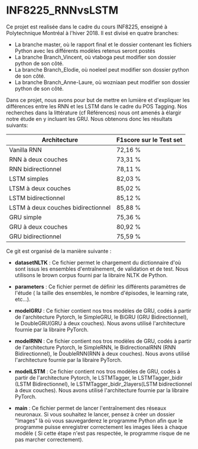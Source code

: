 # INF8225_RNNvsLSTM
Ce projet est realisée dans le cadre du cours INF8225, enseigné à Polytechnique Montréal à l'hiver 2018. Il est divisé en quatre branches:
  - La branche master, où le rapport final et le dossier contenant les fichiers Python avec les différents modèles retenus seront postés 
  - La branche Branch_Vincent,  où vtaboga peut modifier son dossier python de son côté.
  - La branche Branch_Elodie, où noeleel peut modifier son dossier python de son côté.
  - La branche Branch_Anne-Laure, où wozniaan peut modifier son dossier python de son côté.
  
  Dans ce projet, nous avons pour but de mettre en lumière et d'expliquer les différences entre les RNN et les LSTM dans le cadre du POS Tagging. Nos recherches dans la littérature (cf Références) nous ont amenés à élargir notre étude en y incluant les GRU. Nous obtenons donc les résultats suivants:
  
|           Architecture              |  F1score sur le Test set  |
|-------------------------------------|---------------------------|  
|Vanilla RNN                          |             72,16 %       |
|RNN à deux couches	                  |            	73,31 %       |
|RNN bidirectionnel	                  |            	78,11 %       |
|LSTM simples	                        |      	      82,03 %       |
|LTSM à deux couches	                |            	85,02 %       |
|LSTM bidirectionnel	                |            	85,12 %       |
|LSTM à deux couches bidirectionnel   |             85,88 %       |
|GRU simple	                          |    	        75,36 %       |
|GRU à deux couches	                  |            	80,92 %       |
|GRU bidirectionnel	                  |            	75,59 %       |
  
 Ce git est organisé de la manière suivante :
 
-   **datasetNLTK** : Ce fichier permet le chargement du dictionnaire d'où sont issus les ensembles d'entraînement, de validation et de test. Nous utilisons le brown corpus fourni par la libraire NLTK de Python.
  
-   **parameters** : Ce fichier permet de définir les différents paramètres de l'étude ( la taille des ensembles, le nombre d'épisodes, le learning rate, etc...).
  
-   **modelGRU** : Ce fichier contient nos tros modèles de GRU, codés à partir de l'architecture Pytorch, le SimpleGRU, le BiGRU (GRU Bidirectionnel), le DoubleGRU(GRU à deux couches). Nous avons utilisé l'architecture fournie par la libraire PyTorch.
  
-  **modelRNN** : Ce fichier contient nos tros modèles de GRU, codés à partir de l'architecture Pytorch, le SimpleRNN, le BidirectionalRNN (RNN Bidirectionnel), le DoubleRNN(RNN à deux couches). Nous avons utilisé l'architecture fournie par la libraire PyTorch.
  
-   **modelLSTM** : Ce fichier contient nos tros modèles de GRU, codés à partir de l'architecture Pytorch, le LSTMTagger, le LSTMTagger_bidir (LSTM Bidirectionnel), le LSTMTagger_bidir_2layers(LSTM bidirectionnel à deux couches). Nous avons utilisé l'architecture fournie par la libraire PyTorch.
  
-   **main** : Ce fichier permet de lancer l'entraînement des réseaux neuronaux. Si vous souhaitez le lancer, pensez à créer un dossier "Images" là où vous sauvegarderez le programme Python afin que le programme puisse enregistrer correctement les images liées à chaque modèle ( Si cette étape n'est pas respectée, le programme risque de ne pas marcher correctement).
